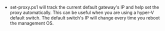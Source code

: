 - set-proxy.ps1 will track the current default gateway's IP and help set the proxy automatically. This can be useful when you are using a hyper-V default switch.
The default switch's IP will change every time you reboot the management OS.
